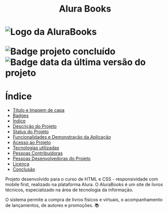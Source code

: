 <h1 align="center"> Alura Books<h1>

![Logo da AluraBooks](https://user-images.githubusercontent.com/123994307/218933373-7eaefac0-beca-4029-a5cd-0666dd9dc554.svg)

![Badge projeto concluído](https://img.shields.io/badge/status-concluded-green)
![Badge data da última versão do projeto](https://img.shields.io/badge/release%20date-february-green)

  # Índice

* [Título e Imagem de capa](#Título-e-Imagem-de-capa)
* [Badges](#badges)
* [Índice](#índice)
* [Descrição do Projeto](#descrição-do-projeto)
* [Status do Projeto](#status-do-Projeto)
* [Funcionalidades e Demonstração da Aplicação](#funcionalidades-e-demonstração-da-aplicação)
* [Acesso ao Projeto](#acesso-ao-projeto)
* [Tecnologias utilizadas](#tecnologias-utilizadas)
* [Pessoas Contribuidoras](#pessoas-contribuidoras)
* [Pessoas Desenvolvedoras do Projeto](#pessoas-desenvolvedoras)
* [Licença](#licença)
* [Conclusão](#conclusão)
  
  
Projeto desenvolvido para o curso de HTML e CSS - responsividade com mobile first, realizado na plataforma Alura. O AluraBooks é um site de livros técnicos, especializado na área de tecnologia da informação.

O sistema permite a compra de livros físicos e virtuais, o acompanhamento de lançamentos, de autores e promoções. :books:
